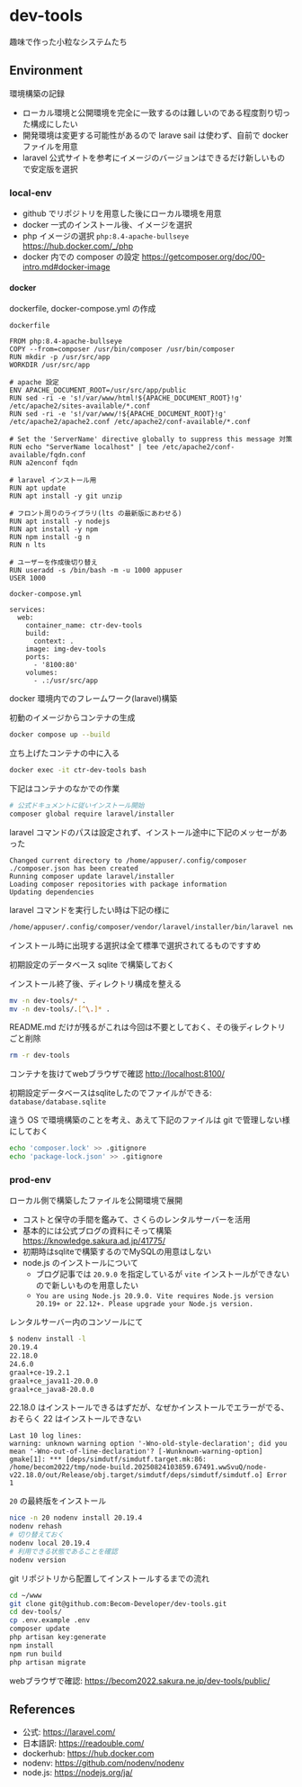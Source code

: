 # dev-tools

趣味で作った小粒なシステムたち

## Environment

環境構築の記録

- ローカル環境と公開環境を完全に一致するのは難しいのである程度割り切った構成にしたい
- 開発環境は変更する可能性があるので larave sail は使わず、自前で docker ファイルを用意
- laravel 公式サイトを参考にイメージのバージョンはできるだけ新しいもので安定版を選択

### local-env

- github でリポジトリを用意した後にローカル環境を用意
- docker 一式のインストール後、イメージを選択
- php イメージの選択 `php:8.4-apache-bullseye` <https://hub.docker.com/_/php>
- docker 内での composer の設定 <https://getcomposer.org/doc/00-intro.md#docker-image>

#### docker

dockerfile, docker-compose.yml の作成

`dockerfile`

```docker
FROM php:8.4-apache-bullseye
COPY --from=composer /usr/bin/composer /usr/bin/composer
RUN mkdir -p /usr/src/app
WORKDIR /usr/src/app

# apache 設定
ENV APACHE_DOCUMENT_ROOT=/usr/src/app/public
RUN sed -ri -e 's!/var/www/html!${APACHE_DOCUMENT_ROOT}!g' /etc/apache2/sites-available/*.conf
RUN sed -ri -e 's!/var/www/!${APACHE_DOCUMENT_ROOT}!g' /etc/apache2/apache2.conf /etc/apache2/conf-available/*.conf

# Set the 'ServerName' directive globally to suppress this message 対策
RUN echo "ServerName localhost" | tee /etc/apache2/conf-available/fqdn.conf
RUN a2enconf fqdn

# laravel インストール用
RUN apt update
RUN apt install -y git unzip

# フロント周りのライブラリ(lts の最新版にあわせる)
RUN apt install -y nodejs
RUN apt install -y npm
RUN npm install -g n
RUN n lts

# ユーザーを作成後切り替え
RUN useradd -s /bin/bash -m -u 1000 appuser
USER 1000
```

`docker-compose.yml`

```docker
services:
  web:
    container_name: ctr-dev-tools
    build:
      context: .
    image: img-dev-tools
    ports:
      - '8100:80'
    volumes:
      - .:/usr/src/app
```

docker 環境内でのフレームワーク(laravel)構築

初動のイメージからコンテナの生成

```bash
docker compose up --build
```

立ち上げたコンテナの中に入る

```bash
docker exec -it ctr-dev-tools bash
```

下記はコンテナのなかでの作業

```bash
# 公式ドキュメントに従いインストール開始
composer global require laravel/installer
```

laravel コマンドのパスは設定されず、インストール途中に下記のメッセーがあった

```text
Changed current directory to /home/appuser/.config/composer
./composer.json has been created
Running composer update laravel/installer
Loading composer repositories with package information
Updating dependencies
```

laravel コマンドを実行したい時は下記の様に

```bash
/home/appuser/.config/composer/vendor/laravel/installer/bin/laravel new dev-tools
```

インストール時に出現する選択は全て標準で選択されてるものですすめ

初期設定のデータベース sqlite で構築しておく

インストール終了後、ディレクトリ構成を整える

```bash
mv -n dev-tools/* .
mv -n dev-tools/.[^\.]* .
```

README.md だけが残るがこれは今回は不要としておく、その後ディレクトリごと削除

```bash
rm -r dev-tools
```

コンテナを抜けてwebブラウザで確認 <http://localhost:8100/>

初期設定データベースはsqliteしたのでファイルができる: `database/database.sqlite`

違う OS で環境構築のことを考え、あえて下記のファイルは git で管理しない様にしておく

```bash
echo 'composer.lock' >> .gitignore
echo 'package-lock.json' >> .gitignore
```

### prod-env

ローカル側で構築したファイルを公開環境で展開

- コストと保守の手間を鑑みて、さくらのレンタルサーバーを活用
- 基本的には公式ブログの資料にそって構築 <https://knowledge.sakura.ad.jp/41775/>
- 初期時はsqliteで構築するのでMySQLの用意はしない
- node.js のインストールについて
  - ブログ記事では `20.9.0` を指定しているが `vite` インストールができないので新しいものを用意したい
  - `You are using Node.js 20.9.0. Vite requires Node.js version 20.19+ or 22.12+. Please upgrade your Node.js version.`

レンタルサーバー内のコンソールにて

```bash
$ nodenv install -l
20.19.4
22.18.0
24.6.0
graal+ce-19.2.1
graal+ce_java11-20.0.0
graal+ce_java8-20.0.0
```

22.18.0 はインストールできるはずだが、なぜかインストールでエラーがでる、おそらく 22 はインストールできない

```text
Last 10 log lines:
warning: unknown warning option '-Wno-old-style-declaration'; did you mean '-Wno-out-of-line-declaration'? [-Wunknown-warning-option]
gmake[1]: *** [deps/simdutf/simdutf.target.mk:86: /home/becom2022/tmp/node-build.20250824103859.67491.wwSvuQ/node-v22.18.0/out/Release/obj.target/simdutf/deps/simdutf/simdutf.o] Error 1
```

`20` の最終版をインストール

```bash
nice -n 20 nodenv install 20.19.4
nodenv rehash
# 切り替えておく
nodenv local 20.19.4
# 利用できる状態であることを確認
nodenv version
```

git リポジトリから配置してインストールするまでの流れ

```bash
cd ~/www
git clone git@github.com:Becom-Developer/dev-tools.git
cd dev-tools/
cp .env.example .env
composer update
php artisan key:generate
npm install
npm run build
php artisan migrate
```

webブラウザで確認: <https://becom2022.sakura.ne.jp/dev-tools/public/>

## References

- 公式: <https://laravel.com/>
- 日本語訳: <https://readouble.com/>
- dockerhub: <https://hub.docker.com>
- nodenv: <https://github.com/nodenv/nodenv>
- node.js: <https://nodejs.org/ja/>
